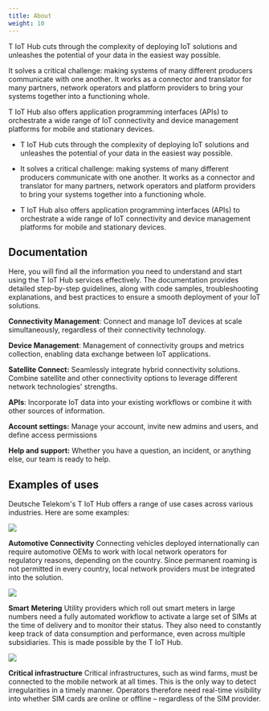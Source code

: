 ```yaml
---
title: About
weight: 10
---
```


T IoT Hub cuts through the complexity of deploying IoT solutions and unleashes the potential of your data in the easiest way possible. 

It solves a critical challenge: making systems of many different producers communicate with one another.  It works as a connector and translator for many partners, network operators and platform providers to bring your systems together into a functioning whole. 

T IoT Hub also offers application programming interfaces (APIs) to orchestrate a wide range of IoT connectivity and device management platforms for mobile and stationary devices.

- T IoT Hub cuts through the complexity of deploying IoT solutions and unleashes the potential of your data in the easiest way possible.

- It solves a critical challenge: making systems of many different producers communicate with one another.  It works as a connector and translator for many partners, network operators and platform providers to bring your systems together into a functioning whole. 

- T IoT Hub also offers application programming interfaces (APIs) to orchestrate a wide range of IoT connectivity and device management platforms for mobile and stationary devices.

## Documentation

Here, you will find all the information you need to understand and start using the T IoT Hub services effectively. The documentation provides detailed step-by-step guidelines, along with code samples, troubleshooting explanations, and best practices to ensure a smooth deployment of your IoT solutions.

**Connectivity Management**: Connect and manage IoT devices at scale simultaneously, regardless of their connectivity technology. 

**Device Management**: Management of connectivity groups and metrics collection, enabling data exchange between IoT applications. 

**Satellite Connect:** Seamlessly integrate hybrid connectivity solutions. Combine satellite and other connectivity options to leverage different network technologies' strengths.

**APIs**: Incorporate IoT data into your existing workflows or combine it with other sources of information.

**Account settings:** Manage your account, invite new admins and users, and define access permissions

**Help and support:** Whether you have a question, an incident, or anything else, our team is ready to help.



## Examples of uses

Deutsche Telekom's T IoT Hub offers a range of use cases across various industries. Here are some examples:


![](https://paper-attachments.dropboxusercontent.com/s_D612BDD87C3FA86B196F05ABD3F9F849D0E5B2E8EFD54EAE6656323B928A7B79_1687167151762_t-iot-hub-use-case-connectivity-for-cars.jpeg)


**Automotive Connectivity**
Connecting vehicles deployed internationally can require automotive OEMs to work with local network operators for regulatory reasons, depending on the country. Since permanent roaming is not permitted in every country, local network providers must be integrated into the solution.


![](https://paper-attachments.dropboxusercontent.com/s_D612BDD87C3FA86B196F05ABD3F9F849D0E5B2E8EFD54EAE6656323B928A7B79_1687167280845_t-iot-hub-use-case-smart-meter.jpeg)


**Smart** **Metering**
Utility providers which roll out smart meters in large numbers need a fully automated workflow to activate a large set of SIMs at the time of delivery and to monitor their status. They also need to constantly keep track of data consumption and performance, even across multiple subsidiaries. This is made possible by the T IoT Hub.


![](https://paper-attachments.dropboxusercontent.com/s_D612BDD87C3FA86B196F05ABD3F9F849D0E5B2E8EFD54EAE6656323B928A7B79_1687167289553_t-iot-hub-use-case-critical-infrastructure.jpeg)


**Critical infrastructure**
Critical infrastructures, such as wind farms, must be connected to the mobile network at all times. This is the only way to detect irregularities in a timely manner. Operators therefore need real-time visibility into whether SIM cards are online or offline – regardless of the SIM provider.

